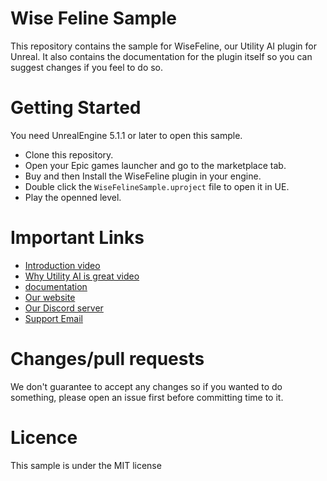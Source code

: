 # Wise Feline Sample

This repository contains the sample for WiseFeline, our Utility AI plugin for Unreal.
It also contains the documentation for the plugin itself so you can suggest changes if you feel to do so.

# Getting Started

You need UnrealEngine 5.1.1 or later to open this sample.

- Clone this repository.
- Open your Epic games launcher and go to the marketplace tab.
- Buy and then Install the WiseFeline plugin in your engine.
- Double click the `WiseFelineSample.uproject` file to open it in UE.
- Play the openned level.

# Important Links

- [Introduction video](https://youtu.be/n-juHwnlZiU)
- [Why Utility AI is great video](https://youtu.be/GQkb8LFp8YI)
- [documentation](https://nooparmygames.com/WF-UtilityAI-Unreal)
- [Our website](https://nooparmygames.com)
- [Our Discord server](https://discord.gg/FA8R7APZWR)
- [Support Email](mailto:support@nooparmygames.com)

# Changes/pull requests

We don't guarantee to accept any changes so if you wanted to do something, please open an issue first before committing time to it.

# Licence

This sample is under the MIT license